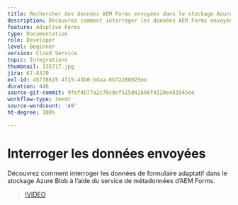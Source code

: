 ```yaml
---
title: Rechercher des données AEM Forms envoyées dans le stockage Azure Blob
description: Découvrez comment interroger les données AEM Forms envoyées dans le stockage Azure Blob à l’aide du service de métadonnées du modèle de données de formulaire.
feature: Adaptive Forms
type: Documentation
role: Developer
level: Beginner
version: Cloud Service
topic: Integrations
thumbnail: 335717.jpg
jira: KT-8370
exl-id: 45738615-4f15-43b0-bdaa-8b72288925ee
duration: 446
source-git-commit: 9fef4b77a2c70c8cf525d42686f4120e481945ee
workflow-type: tm+mt
source-wordcount: '49'
ht-degree: 100%

---
```


# Interroger les données envoyées

Découvrez comment interroger les données de formulaire adaptatif dans le stockage Azure Blob à l’aide du service de métadonnées d’AEM Forms.

>[!VIDEO](https://video.tv.adobe.com/v/335717?quality=12&learn=on)
